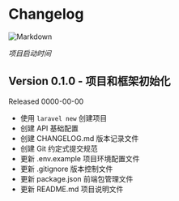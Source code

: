 # Changelog

![Markdown](https://img.shields.io/badge/markdown-%23000000.svg?style=for-the-badge&logo=markdown&logoColor=white)

_项目启动时间_

## Version 0.1.0 - 项目和框架初始化
Released 0000-00-00

* 使用 `laravel new` 创建项目
* 创建 API 基础配置
* 创建 CHANGELOG.md 版本记录文件
* 创建 Git 约定式提交规范
* 更新 .env.example 项目环境配置文件
* 更新 .gitignore 版本控制文件
* 更新 package.json 前端包管理文件
* 更新 README.md 项目说明文件
